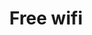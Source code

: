 ---
title: "Free wifi"
description: "Free 300 MBit/s internet completely free of charge"
images: ["images/wifi.svg"]
draft: false
---